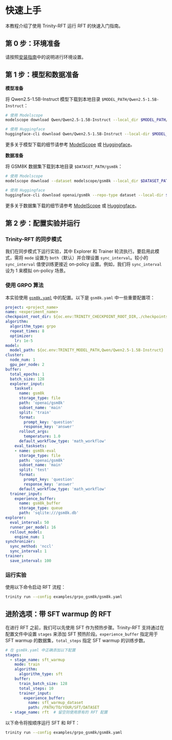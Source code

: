# 快速上手

本教程介绍了使用 Trinity-RFT 运行 RFT 的快速入门指南。

## 第 0 步：环境准备

请按照[安装指南](./trinity_installation.md)中的说明进行环境设置。


## 第 1 步：模型和数据准备


**模型准备**

将 Qwen2.5-1.5B-Instruct 模型下载到本地目录 `$MODEL_PATH/Qwen2.5-1.5B-Instruct`：

```bash
# 使用 Modelscope
modelscope download Qwen/Qwen2.5-1.5B-Instruct --local_dir $MODEL_PATH/Qwen2.5-1.5B-Instruct

# 使用 Huggingface
huggingface-cli download Qwen/Qwen2.5-1.5B-Instruct --local-dir $MODEL_PATH/Qwen2.5-1.5B-Instruct
```

更多关于模型下载的细节请参考 [ModelScope](https://modelscope.cn/docs/models/download) 或 [Huggingface](https://huggingface.co/docs/huggingface_hub/main/en/guides/cli)。

**数据准备**

将 GSM8K 数据集下载到本地目录 `$DATASET_PATH/gsm8k`：

```bash
# 使用 Modelscope
modelscope download --dataset modelscope/gsm8k --local_dir $DATASET_PATH/gsm8k

# 使用 Huggingface
huggingface-cli download openai/gsm8k --repo-type dataset --local-dir $DATASET_PATH/gsm8k
```

更多关于数据集下载的细节请参考 [ModelScope](https://modelscope.cn/docs/datasets/download) 或 [Huggingface](https://huggingface.co/docs/huggingface_hub/main/en/guides/cli#download-a-dataset-or-a-space)。

## 第 2 步：配置实验并运行

### Trinity-RFT 的同步模式

我们在同步模式下运行实验，其中 Explorer 和 Trainer 轮流执行。要启用此模式，需将 `mode` 设置为 `both`（默认）并合理设置 `sync_interval`。较小的 `sync_interval` 值使训练更接近 on-policy 设置。例如，我们将 `sync_interval` 设为 1 来模拟 on-policy 场景。

### 使用 GRPO 算法

本实验使用 [`gsm8k.yaml`](https://github.com/modelscope/Trinity-RFT/tree/main/examples/grpo_gsm8k/gsm8k.yaml) 中的配置。以下是 `gsm8k.yaml` 中一些重要配置项：

```yaml
project: <project_name>
name: <experiment_name>
checkpoint_root_dir: ${oc.env:TRINITY_CHECKPOINT_ROOT_DIR,./checkpoints}
algorithm:
  algorithm_type: grpo
  repeat_times: 8
  optimizer:
    lr: 1e-5
model:
  model_path: ${oc.env:TRINITY_MODEL_PATH,Qwen/Qwen2.5-1.5B-Instruct}
cluster:
  node_num: 1
  gpu_per_node: 2
buffer:
  total_epochs: 1
  batch_size: 128
  explorer_input:
    taskset:
      name: gsm8k
      storage_type: file
      path: 'openai/gsm8k'
      subset_name: 'main'
      split: 'train'
      format:
        prompt_key: 'question'
        response_key: 'answer'
      rollout_args:
        temperature: 1.0
      default_workflow_type: 'math_workflow'
    eval_tasksets:
    - name: gsm8k-eval
      storage_type: file
      path: 'openai/gsm8k'
      subset_name: 'main'
      split: 'test'
      format:
        prompt_key: 'question'
        response_key: 'answer'
      default_workflow_type: 'math_workflow'
  trainer_input:
    experience_buffer:
      name: gsm8k_buffer
      storage_type: queue
      path: 'sqlite:///gsm8k.db'
explorer:
  eval_interval: 50
  runner_per_model: 16
  rollout_model:
    engine_num: 1
synchronizer:
  sync_method: 'nccl'
  sync_interval: 1
trainer:
  save_interval: 100
```


### 运行实验

使用以下命令启动 RFT 流程：

```bash
trinity run --config examples/grpo_gsm8k/gsm8k.yaml
```



## 进阶选项：带 SFT warmup 的 RFT

在进行 RFT 之前，我们可以先使用 SFT 作为预热步骤。Trinity-RFT 支持通过在配置文件中设置 `stages` 来添加 SFT 预热阶段。`experience_buffer` 指定用于 SFT warmup 的数据集，`total_steps` 指定 SFT warmup 的训练步数。

```yaml
# 在 gsm8k.yaml 中正确添加以下配置
stages:
  - stage_name: sft_warmup
    mode: train
    algorithm:
      algorithm_type: sft
    buffer:
      train_batch_size: 128
      total_steps: 10
      trainer_input:
        experience_buffer:
          name: sft_warmup_dataset
          path: /PATH/TO/YOUR/SFT/DATASET
  - stage_name: rft  # 留空则使用原有的 RFT 配置
```

以下命令将按顺序运行 SFT 和 RFT：

```bash
trinity run --config examples/grpo_gsm8k/gsm8k.yaml
```
